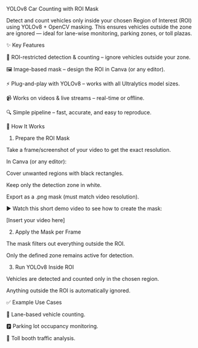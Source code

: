 YOLOv8 Car Counting with ROI Mask

Detect and count vehicles only inside your chosen Region of Interest (ROI) using YOLOv8 + OpenCV masking. This ensures vehicles outside the zone are ignored — ideal for lane-wise monitoring, parking zones, or toll plazas.

✨ Key Features

🎯 ROI-restricted detection & counting – ignore vehicles outside your zone.

🖼️ Image-based mask – design the ROI in Canva (or any editor).

⚡ Plug-and-play with YOLOv8 – works with all Ultralytics model sizes.

📹 Works on videos & live streams – real-time or offline.

🔍 Simple pipeline – fast, accurate, and easy to reproduce.

🧠 How It Works
1. Prepare the ROI Mask

Take a frame/screenshot of your video to get the exact resolution.

In Canva (or any editor):

Cover unwanted regions with black rectangles.

Keep only the detection zone in white.

Export as a .png mask (must match video resolution).

▶️ Watch this short demo video to see how to create the mask:

[Insert your video here]


2. Apply the Mask per Frame

The mask filters out everything outside the ROI.

Only the defined zone remains active for detection.

3. Run YOLOv8 Inside ROI

Vehicles are detected and counted only in the chosen region.

Anything outside the ROI is automatically ignored.

✅ Example Use Cases

🚦 Lane-based vehicle counting.

🅿️ Parking lot occupancy monitoring.

🛂 Toll booth traffic analysis.
